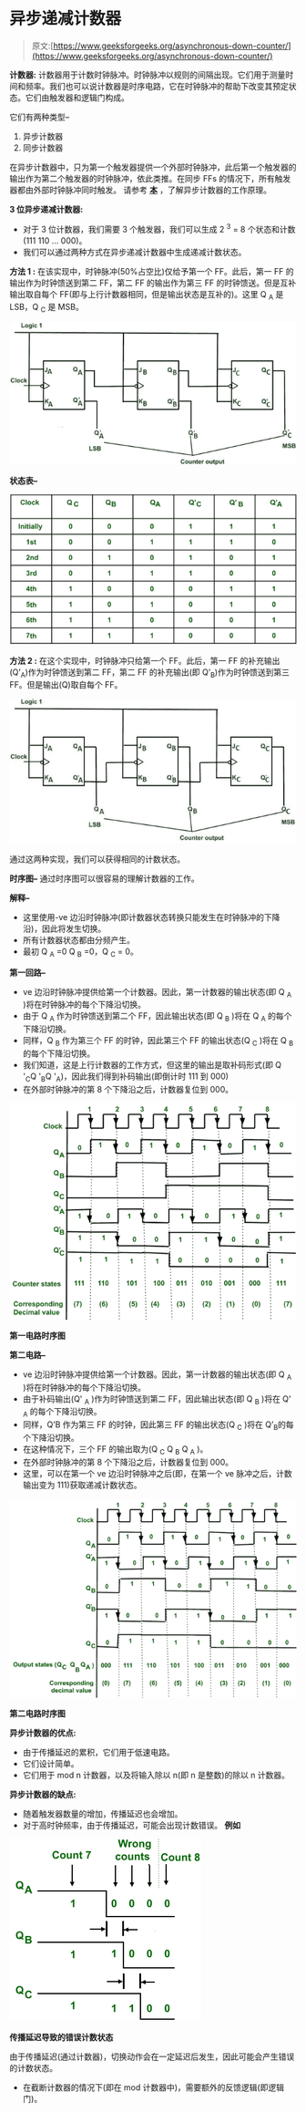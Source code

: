 # 异步递减计数器

> 原文:[https://www.geeksforgeeks.org/asynchronous-down-counter/](https://www.geeksforgeeks.org/asynchronous-down-counter/)

**计数器:**
计数器用于计数时钟脉冲。时钟脉冲以规则的间隔出现。它们用于测量时间和频率。我们也可以说计数器是时序电路，它在时钟脉冲的帮助下改变其预定状态。它们由触发器和逻辑门构成。

它们有两种类型–

1.  异步计数器
2.  同步计数器

在异步计数器中，只为第一个触发器提供一个外部时钟脉冲，此后第一个触发器的输出作为第二个触发器的时钟脉冲，依此类推。在同步 FFs 的情况下，所有触发器都由外部时钟脉冲同时触发。
请参考 [**本**](https://www.geeksforgeeks.org/design-asynchronous-up-down-counter/) ，了解异步计数器的工作原理。

**3 位异步递减计数器:**

*   对于 3 位计数器，我们需要 3 个触发器，我们可以生成 2 <sup>3</sup> = 8 个状态和计数(111 110 … 000)。
*   我们可以通过两种方式在异步递减计数器中生成递减计数状态。

**方法 1 :**
在该实现中，时钟脉冲(50%占空比)仅给予第一个 FF。此后，第一 FF 的输出作为时钟馈送到第二 FF，第二 FF 的输出作为第三 FF 的时钟馈送。但是互补输出取自每个 FF(即与上行计数器相同，但是输出状态是互补的)。这里 Q <sub>A</sub> 是 LSB，Q <sub>C</sub> 是 MSB。

![](img/1fbe3a490af512b46c97fe3c9d21d754.png)

**状态表–**

![](img/dbb3dc088e37571acfb17eb0f93c09ff.png)

**方法 2 :**
在这个实现中，时钟脉冲只给第一个 FF。此后，第一 FF 的补充输出(Q’<sub>A</sub>)作为时钟馈送到第二 FF，第二 FF 的补充输出(即 Q’<sub>B</sub>)作为时钟馈送到第三 FF。但是输出(Q)取自每个 FF。

![](img/170a5d97f4767d36c6224c394f2a2f6c.png)

通过这两种实现，我们可以获得相同的计数状态。

**时序图–**
通过时序图可以很容易的理解计数器的工作。

**解释–**

*   这里使用-ve 边沿时钟脉冲(即计数器状态转换只能发生在时钟脉冲的下降沿)，因此将发生切换。
*   所有计数器状态都由分频产生。
*   最初 Q <sub>A</sub> =0 Q <sub>B</sub> =0，Q <sub>C</sub> = 0。

**第一回路–**

*   ve 边沿时钟脉冲提供给第一个计数器。因此，第一计数器的输出状态(即 Q <sub>A</sub> )将在时钟脉冲的每个下降沿切换。
*   由于 Q <sub>A</sub> 作为时钟馈送到第二个 FF，因此输出状态(即 Q <sub>B</sub> )将在 Q <sub>A</sub> 的每个下降沿切换。
*   同样，Q <sub>B</sub> 作为第三个 FF 的时钟，因此第三个 FF 的输出状态(Q <sub>C</sub> )将在 Q <sub>B</sub> 的每个下降沿切换。
*   我们知道，这是上行计数器的工作方式，但这里的输出是取补码形式(即 Q '<sub>C</sub>Q '<sub>B</sub>Q '<sub>A</sub>)，因此我们得到补码输出(即倒计时 111 到 000)
*   在外部时钟脉冲的第 8 个下降沿之后，计数器复位到 000。

![](img/435f5478ed3f2fd32070c481f900a8ae.png)

**第一电路时序图**

**第二电路–**

*   ve 边沿时钟脉冲提供给第一个计数器。因此，第一计数器的输出状态(即 Q <sub>A</sub> )将在时钟脉冲的每个下降沿切换。
*   由于补码输出(Q' <sub>A</sub> )作为时钟馈送到第二 FF，因此输出状态(即 Q <sub>B</sub> )将在 Q' <sub>A</sub> 的每个下降沿切换。
*   同样，Q’B 作为第三 FF 的时钟，因此第三 FF 的输出状态(Q <sub>C</sub> )将在 Q’<sub>B</sub>的每个下降沿切换。
*   在这种情况下，三个 FF 的输出取为(Q <sub>C</sub> Q <sub>B</sub> Q <sub>A</sub> )。
*   在外部时钟脉冲的第 8 个下降沿之后，计数器复位到 000。
*   这里，可以在第一个 ve 边沿时钟脉冲之后(即，在第一个 ve 脉冲之后，计数输出变为 111)获取递减计数状态。

![](img/715762ede172919019e608f0b443ba1d.png)

**第二电路时序图**

**异步计数器的优点:**

*   由于传播延迟的累积，它们用于低速电路。
*   它们设计简单。
*   它们用于 mod n 计数器，以及将输入除以 n(即 n 是整数)的除以 n 计数器。

**异步计数器的缺点:**

*   随着触发器数量的增加，传播延迟也会增加。
*   对于高时钟频率，由于传播延迟，可能会出现计数错误。
    **例如**

![](img/ed2e447181cab5c3f0858de6a3b2a39a.png)

**传播延迟导致的错误计数状态**

由于传播延迟(通过计数器)，切换动作会在一定延迟后发生，因此可能会产生错误的计数状态。

*   在截断计数器的情况下(即在 mod 计数器中)，需要额外的反馈逻辑(即逻辑门)。